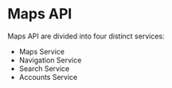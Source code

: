 # Maps API
Maps API are divided into four distinct services:
- Maps Service
- Navigation Service
- Search Service
- Accounts Service
